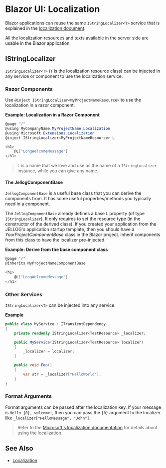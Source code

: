 # Blazor UI: Localization

Blazor applications can reuse the same `IStringLocalizer<T>` service that is explained in the [localization document](../../Localization.md).

All the localization resources and texts available in the server side are usable in the Blazor application.

## IStringLocalizer

`IStringLocalizer<T>` (`T` is the localization resource class) can be injected in any service or component to use the localization service.

### Razor Components

Use `@inject IStringLocalizer<MyProjectNameResource>` to use the localization in a razor component.

**Example: Localization in a Razor Component**

````csharp
@page "/"
@using MyCompanyName.MyProjectName.Localization
@using Microsoft.Extensions.Localization
@inject IStringLocalizer<MyProjectNameResource> L

<h1>
    @L["LongWelcomeMessage"]
</h1>
````

> `L` is a name that we love and use as the name of a `IStringLocalizer` instance, while you can give any name.

#### The JellogComponentBase

`JellogComponentBase` is a useful base class that you can derive the components from. It has some useful properties/methods you typically need in a component.

The `JellogComponentBase` already defines a base `L` property (of type `IStringLocalizer`). It only requires to set the resource type (in the constructor of the derived class). If you created your application from the JELLOG's application startup template, then you should have a *YourProjectComponentBase* class in the Blazor project. Inherit components from this class to have the localizer pre-injected.

**Example: Derive from the base component class**

````csharp
@page "/"
@inherits MyProjectNameComponentBase

<h1>
    @L["LongWelcomeMessage"]
</h1>
````

### Other Services

`IStringLocalizer<T>` can be injected into any service.

**Example**

````csharp
public class MyService : ITransientDependency
{
    private readonly IStringLocalizer<TestResource> _localizer;

    public MyService(IStringLocalizer<TestResource> localizer)
    {
        _localizer = localizer;
    }

    public void Foo()
    {
        var str = _localizer["HelloWorld"];
    }
}
````

### Format Arguments

Format arguments can be passed after the localization key. If your message is `Hello {0}, welcome!`, then you can pass the `{0}` argument to the localizer like `_localizer["HelloMessage", "John"]`.

> Refer to the [Microsoft's localization documentation](https://docs.microsoft.com/en-us/aspnet/core/fundamentals/localization) for details about using the localization.

## See Also

* [Localization](../../Localization.md)